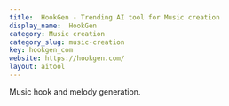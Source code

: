 ```yaml
---
title:  HookGen - Trending AI tool for Music creation
display_name:  HookGen
category: Music creation
category_slug: music-creation
key: hookgen_com
website: https://hookgen.com/
layout: aitool
---
```


Music hook and melody generation.

